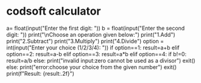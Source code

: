 # codsoft calculator
a= float(input("Enter the first digit: "))
b = float(input("Enter the second digit: "))
print("\nChoose an operation given below:")
print("1.Add")
print("2.Subtract")
print("3.Multiply")
print("4.Divide")
option = int(input("Enter your choice (1/2/3/4): "))
if option==1:
    result=a+b
elif option==2:
    result=a-b
elif option==3:
    result=a*b
elif option==4:
    if b!=0:
        result=a/b
    else:
        print("invalid input:zero cannot be used as a divisor")
        exit()
else:
    print("error:choose your choice from the given number")
    exit()
print(f"Result: {result:.2f}")
